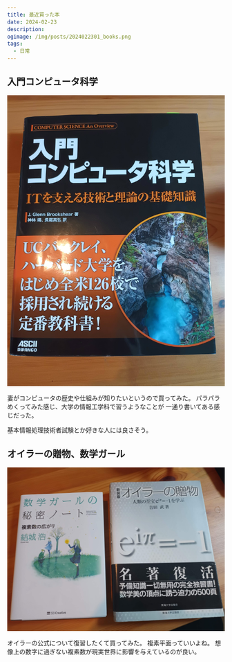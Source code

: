 ```yaml
---
title: 最近買った本
date: 2024-02-23
description:
ogimage: /img/posts/2024022301_books.png
tags:
  - 日常
---
```


## 入門コンピュータ科学

![](/img/posts/2024022301/computer-book.jpg)

妻がコンピュータの歴史や仕組みが知りたいというので買ってみた。
パラパラめくってみた感じ、大学の情報工学科で習うようなことが
一通り書いてある感じだった。

基本情報処理技術者試験とか好きな人には良さそう。

## オイラーの贈物、数学ガール

![](/img/posts/2024022301/ei-pi-book.jpg)

オイラーの公式について復習したくて買ってみた。 複素平面っていいよね。
想像上の数字に過ぎない複素数が現実世界に影響を与えているのが良い。
